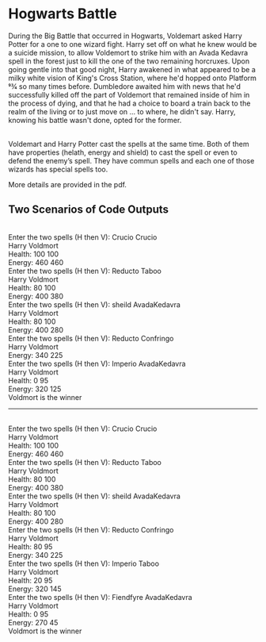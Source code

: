 # Hogwarts Battle
During the Big Battle that occurred in Hogwarts, Voldemart asked
Harry Potter for a one to one wizard fight. Harry set off on what he
knew would be a suicide mission, to allow Voldemort to strike him
with an Avada Kedavra spell in the forest just to kill the one of the
two remaining horcruxes.
Upon going gentle into that good night, Harry awakened in what
appeared to be a milky white vision of King's Cross Station, where
he'd hopped onto Platform 93⁄4 so many times before. Dumbledore
awaited him with news that he'd successfully killed off the part of
Voldemort that remained inside of him in the process of dying, and
that he had a choice to board a train back to the realm of the living
or to just move on ... to where, he didn't say.
Harry, knowing his battle wasn't done, opted for the former.

<br>Voldemart and Harry Potter cast the spells at the same time. Both of
them have properties (helath, energy and shield) to cast the spell or
even to defend the enemy’s spell. They have commun spells and
each one of those wizards has special spells too.

More details are provided in the pdf.

## Two Scenarios of Code Outputs

<br>Enter the two spells (H then V): Crucio Crucio
<br>        Harry          Voldmort
<br>Health: 100             100
<br>Energy: 460             460
<br>Enter the two spells (H then V): Reducto Taboo
<br>        Harry          Voldmort
<br>Health: 80             100
<br>Energy: 400             380
<br>Enter the two spells (H then V): sheild AvadaKedavra
<br>        Harry          Voldmort
<br>Health: 80             100
<br>Energy: 400             280
<br>Enter the two spells (H then V): Reducto Confringo
<br>        Harry          Voldmort
<br>Energy: 340             225
<br>Enter the two spells (H then V): Imperio AvadaKedavra
<br>        Harry          Voldmort
<br>Health: 0             95
<br>Energy: 320             125
<br>Voldmort is the winner

--------------------------------------------------------------------------

<br>Enter the two spells (H then V): Crucio Crucio
<br>        Harry          Voldmort
<br>Health: 100             100
<br>Energy: 460             460
<br>Enter the two spells (H then V): Reducto Taboo
<br>        Harry          Voldmort
<br>Health: 80             100
<br>Energy: 400             380
<br>Enter the two spells (H then V): sheild AvadaKedavra
<br>        Harry          Voldmort
<br>Health: 80             100
<br>Energy: 400             280
<br>Enter the two spells (H then V): Reducto Confringo
<br>        Harry          Voldmort
<br>Health: 80             95
<br>Energy: 340             225
<br>Enter the two spells (H then V): Imperio Taboo
<br>        Harry          Voldmort
<br>Health: 20             95
<br>Energy: 320             145
<br>Enter the two spells (H then V): Fiendfyre AvadaKedavra
<br>        Harry          Voldmort
<br>Health: 0             95
<br>Energy: 270             45
<br>Voldmort is the winner
